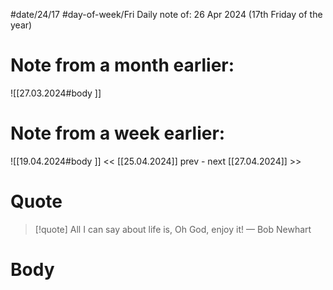 
#date/24/17
#day-of-week/Fri
Daily note of: 26 Apr 2024 (17th Friday of the year)

# Note from a month earlier:
![[27.03.2024#body ]]

# Note from a week earlier:
![[19.04.2024#body ]]
 << [[25.04.2024]] prev - next [[27.04.2024]] >>
# Quote

> [!quote] All I can say about life is, Oh God, enjoy it!
> — Bob Newhart
# Body

